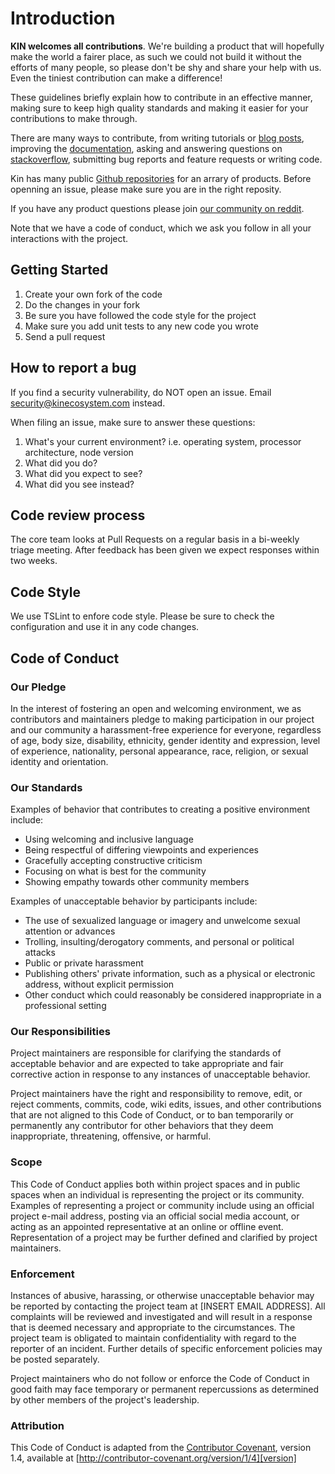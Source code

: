 # Introduction

**KIN welcomes all contributions**. We're building a product that will hopefully make the world a fairer place,
as such we could not build it without the efforts of many people,
so please don't be shy and share your help with us. Even the tiniest contribution can make a difference!

These guidelines briefly explain how to contribute in an effective manner, making sure to keep high
quality standards and making it easier for your contributions to make through.

There are many ways to contribute, from writing tutorials or [blog posts](https://medium.com/kinblog), improving the [documentation](https://partners.kinecosystem.com), asking and answering questions on [stackoverflow](https://stackoverflow.com/questions/tagged/kin), submitting bug reports and feature requests or writing code.

Kin has many public [Github repositories](https://github.com/kinecosystem) for an arrary of products. Before openning an issue, please make sure you are in the right reposity. 

If you have any product questions please join [our community on reddit](https://www.reddit.com/r/KinFoundation/).

Note that we have a code of conduct, which we ask you follow in all your interactions with the project.

## Getting Started

1. Create your own fork of the code
1. Do the changes in your fork
1. Be sure you have followed the code style for the project
1. Make sure you add unit tests to any new code you wrote
1. Send a pull request

## How to report a bug

If you find a security vulnerability, do NOT open an issue. Email security@kinecosystem.com instead.

When filing an issue, make sure to answer these questions:
1. What's your current environment? i.e. operating system, processor architecture, node version
1. What did you do?
1. What did you expect to see?
1. What did you see instead?

## Code review process

The core team looks at Pull Requests on a regular basis in a bi-weekly triage meeting. After feedback has been given we expect responses within two weeks.

## Code Style

We use TSLint to enfore code style. Please be sure to check the configuration and use it in any code changes.

## Code of Conduct

### Our Pledge

In the interest of fostering an open and welcoming environment, we as
contributors and maintainers pledge to making participation in our project and
our community a harassment-free experience for everyone, regardless of age, body
size, disability, ethnicity, gender identity and expression, level of experience,
nationality, personal appearance, race, religion, or sexual identity and
orientation.

### Our Standards

Examples of behavior that contributes to creating a positive environment
include:

* Using welcoming and inclusive language
* Being respectful of differing viewpoints and experiences
* Gracefully accepting constructive criticism
* Focusing on what is best for the community
* Showing empathy towards other community members

Examples of unacceptable behavior by participants include:

* The use of sexualized language or imagery and unwelcome sexual attention or
advances
* Trolling, insulting/derogatory comments, and personal or political attacks
* Public or private harassment
* Publishing others' private information, such as a physical or electronic
  address, without explicit permission
* Other conduct which could reasonably be considered inappropriate in a
  professional setting

### Our Responsibilities

Project maintainers are responsible for clarifying the standards of acceptable
behavior and are expected to take appropriate and fair corrective action in
response to any instances of unacceptable behavior.

Project maintainers have the right and responsibility to remove, edit, or
reject comments, commits, code, wiki edits, issues, and other contributions
that are not aligned to this Code of Conduct, or to ban temporarily or
permanently any contributor for other behaviors that they deem inappropriate,
threatening, offensive, or harmful.

### Scope

This Code of Conduct applies both within project spaces and in public spaces
when an individual is representing the project or its community. Examples of
representing a project or community include using an official project e-mail
address, posting via an official social media account, or acting as an appointed
representative at an online or offline event. Representation of a project may be
further defined and clarified by project maintainers.

### Enforcement

Instances of abusive, harassing, or otherwise unacceptable behavior may be
reported by contacting the project team at [INSERT EMAIL ADDRESS]. All
complaints will be reviewed and investigated and will result in a response that
is deemed necessary and appropriate to the circumstances. The project team is
obligated to maintain confidentiality with regard to the reporter of an incident.
Further details of specific enforcement policies may be posted separately.

Project maintainers who do not follow or enforce the Code of Conduct in good
faith may face temporary or permanent repercussions as determined by other
members of the project's leadership.

### Attribution

This Code of Conduct is adapted from the [Contributor Covenant][homepage], version 1.4,
available at [http://contributor-covenant.org/version/1/4][version]

[homepage]: http://contributor-covenant.org
[version]: http://contributor-covenant.org/version/1/4/
